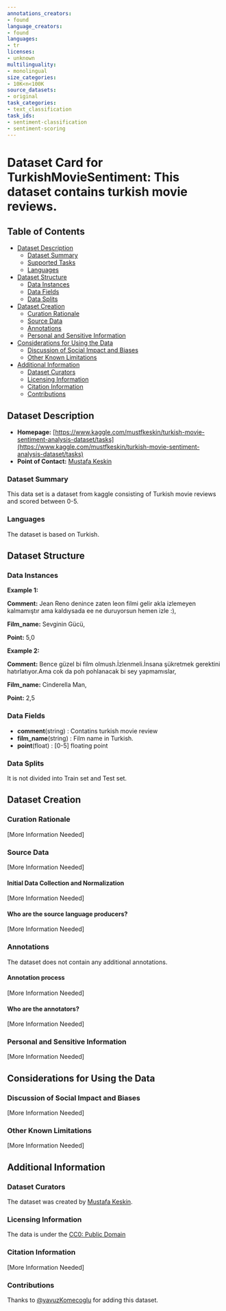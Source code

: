 ```yaml
---
annotations_creators:
- found
language_creators:
- found
languages:
- tr
licenses:
- unknown
multilinguality:
- monolingual
size_categories:
- 10K<n<100K
source_datasets:
- original
task_categories:
- text_classification
task_ids:
- sentiment-classification
- sentiment-scoring
---
```


# Dataset Card for TurkishMovieSentiment: This dataset contains turkish movie reviews.

## Table of Contents
- [Dataset Description](#dataset-description)
  - [Dataset Summary](#dataset-summary)
  - [Supported Tasks](#supported-tasks-and-leaderboards)
  - [Languages](#languages)
- [Dataset Structure](#dataset-structure)
  - [Data Instances](#data-instances)
  - [Data Fields](#data-instances)
  - [Data Splits](#data-instances)
- [Dataset Creation](#dataset-creation)
  - [Curation Rationale](#curation-rationale)
  - [Source Data](#source-data)
  - [Annotations](#annotations)
  - [Personal and Sensitive Information](#personal-and-sensitive-information)
- [Considerations for Using the Data](#considerations-for-using-the-data)
  - [Discussion of Social Impact and Biases](#discussion-of-social-impact-and-biases)
  - [Other Known Limitations](#other-known-limitations)
- [Additional Information](#additional-information)
  - [Dataset Curators](#dataset-curators)
  - [Licensing Information](#licensing-information)
  - [Citation Information](#citation-information)
  - [Contributions](#contributions)

## Dataset Description

- **Homepage:** [https://www.kaggle.com/mustfkeskin/turkish-movie-sentiment-analysis-dataset/tasks](https://www.kaggle.com/mustfkeskin/turkish-movie-sentiment-analysis-dataset/tasks)
- **Point of Contact:** [Mustafa Keskin](https://www.linkedin.com/in/mustfkeskin/)

### Dataset Summary

This data set is a dataset from kaggle consisting of Turkish movie reviews and scored between 0-5.

### Languages

The dataset is based on Turkish.

## Dataset Structure

### Data Instances

**Example 1:**

**Comment:** Jean Reno denince zaten leon filmi gelir akla izlemeyen kalmamıştır ama kaldıysada ee ne duruyorsun hemen izle :),

**Film_name:** Sevginin Gücü,

**Point:** 5,0

**Example 2:**

**Comment:** Bence güzel bi film olmush.İzlenmeli.İnsana şükretmek gerektini hatırlatıyor.Ama cok da poh pohlanacak bi sey yapmamıslar,

**Film_name:** Cinderella Man,

**Point:** 2,5

### Data Fields

- **comment**(string) : Contatins turkish movie review
- **film_name**(string) : Film name in Turkish.
- **point**(float) : [0-5] floating point

### Data Splits

It is not divided into Train set and Test set.

## Dataset Creation

### Curation Rationale

[More Information Needed]

### Source Data

[More Information Needed]

#### Initial Data Collection and Normalization

[More Information Needed]

#### Who are the source language producers?

[More Information Needed]

### Annotations

The dataset does not contain any additional annotations.

#### Annotation process

[More Information Needed]

#### Who are the annotators?

[More Information Needed]

### Personal and Sensitive Information

[More Information Needed]

## Considerations for Using the Data

### Discussion of Social Impact and Biases

[More Information Needed]

### Other Known Limitations

[More Information Needed]

## Additional Information

### Dataset Curators

The dataset was created by [Mustafa Keskin](https://www.linkedin.com/in/mustfkeskin/).  

### Licensing Information

The data is under the [CC0: Public Domain](https://creativecommons.org/publicdomain/zero/1.0/)

### Citation Information

[More Information Needed]

### Contributions

Thanks to [@yavuzKomecoglu](https://github.com/yavuzKomecoglu) for adding this dataset.